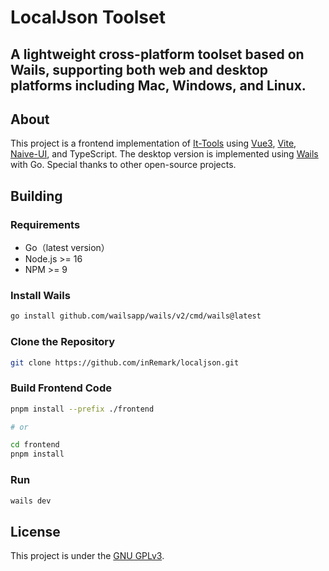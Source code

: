 # LocalJson Toolset

## A lightweight cross-platform toolset based on Wails, supporting both web and desktop platforms including Mac, Windows, and Linux.

## About

This project is a frontend implementation of [It-Tools](https://github.com/CorentinTh/it-tools) using [Vue3](https://github.com/vuejs/vue), 
[Vite](https://github.com/vitejs/vite), [Naive-UI](https://github.com/tusen-ai/naive-ui), 
and TypeScript. The desktop version is implemented using [Wails](https://github.com/wailsapp/wails) with Go. 
Special thanks to other open-source projects.

## Building

### Requirements

* Go（latest version）
* Node.js >= 16
* NPM >= 9

### Install Wails

```bash
go install github.com/wailsapp/wails/v2/cmd/wails@latest
```

### Clone the Repository

```bash
git clone https://github.com/inRemark/localjson.git
```

### Build Frontend Code

```bash
pnpm install --prefix ./frontend

# or

cd frontend
pnpm install
```

### Run

```bash
wails dev
```

## License

This project is under the [GNU GPLv3](LICENSE).

